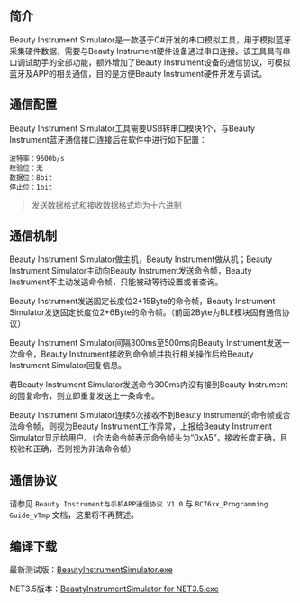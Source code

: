 ## 简介

Beauty Instrument Simulator是一款基于C#开发的串口模拟工具，用于模拟蓝牙采集硬件数据，需要与Beauty Instrument硬件设备通过串口连接。该工具具有串口调试助手的全部功能，额外增加了Beauty Instrument设备的通信协议，可模拟蓝牙及APP的相关通信，目的是方便Beauty Instrument硬件开发与调试。

## 通信配置

Beauty Instrument Simulator工具需要USB转串口模块1个，与Beauty Instrument蓝牙通信接口连接后在软件中进行如下配置：

	波特率：9600b/s
	校验位：无
	数据位：8bit
	停止位：1bit

>发送数据格式和接收数据格式均为十六进制

## 通信机制

Beauty Instrument Simulator做主机，Beauty Instrument做从机；Beauty Instrument Simulator主动向Beauty Instrument发送命令帧，Beauty Instrument不主动发送命令帧，只能被动等待设置或者查询。

Beauty Instrument发送固定长度位2+15Byte的命令帧，Beauty Instrument Simulator发送固定长度位2+6Byte的命令帧。（前面2Byte为BLE模块固有通信协议）

Beauty Instrument Simulator间隔300ms至500ms向Beauty Instrument发送一次命令，Beauty Instrument接收到命令帧并执行相关操作后给Beauty Instrument Simulator回复信息。

若Beauty Instrument Simulator发送命令300ms内没有接到Beauty Instrument的回复命令，则立即重复发送上一条命令。

Beauty Instrument Simulator连续6次接收不到Beauty Instrument的命令帧或合法命令帧，则视为Beauty Instrument工作异常，上报给Beauty Instrument Simulator显示给用户。（合法命令帧表示命令帧头为“0xA5”，接收长度正确，且校验和正确，否则视为非法命令帧）

## 通信协议

请参见 `Beauty Instrument与手机APP通信协议 V1.0` 与 `BC76xx_Programming Guide_vTmp` 文档，这里将不再赘述。

## 编译下载

最新测试版：[BeautyInstrumentSimulator.exe](https://raw.githubusercontent.com/xiaoxinpro/BeautyInstrumentSimulator/master/BeautyInstrumentSimulator/bin/Debug/BeautyInstrumentSimulator.exe)

NET3.5版本：[BeautyInstrumentSimulator for NET3.5.exe](https://raw.githubusercontent.com/xiaoxinpro/BeautyInstrumentSimulator/NET3.5/BeautyInstrumentSimulator/bin/Debug/BeautyInstrumentSimulator.exe)


